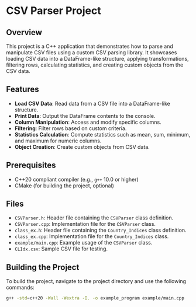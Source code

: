 # CSV Parser Project

## Overview

This project is a C++ application that demonstrates how to parse and manipulate CSV files using a custom CSV parsing library. It showcases loading CSV data into a DataFrame-like structure, applying transformations, filtering rows, calculating statistics, and creating custom objects from the CSV data.

## Features

- **Load CSV Data**: Read data from a CSV file into a DataFrame-like structure.
- **Print Data**: Output the DataFrame contents to the console.
- **Column Manipulation**: Access and modify specific columns.
- **Filtering**: Filter rows based on custom criteria.
- **Statistics Calculation**: Compute statistics such as mean, sum, minimum, and maximum for numeric columns.
- **Object Creation**: Create custom objects from CSV data.

## Prerequisites

- C++20 compliant compiler (e.g., `g++` 10.0 or higher)
- CMake (for building the project, optional)

## Files

- `CSVParser.h`: Header file containing the `CSVParser` class definition.
- `CSVParser.cpp`: Implementation file for the `CSVParser` class.
- `class_ex.h`: Header file containing the `Country_Indices` class definition.
- `class_ex.cpp`: Implementation file for the `Country_Indices` class.
- `example/main.cpp`: Example usage of the `CSVParser` class.
- `CLIdx.csv`: Sample CSV file for testing.

## Building the Project

To build the project, navigate to the project directory and use the following commands:

```bash
g++ -std=c++20 -Wall -Wextra -I. -o example_program example/main.cpp
